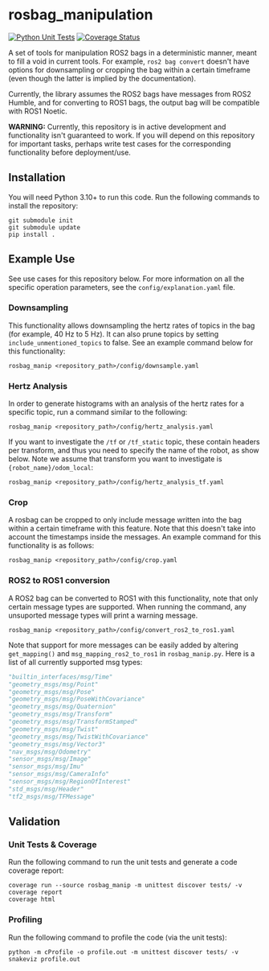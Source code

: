# rosbag_manipulation

[![Python Unit Tests](https://github.com/lunarlab-gatech/rosbag_manip/actions/workflows/python_test.yml/badge.svg?branch=master)](https://github.com/lunarlab-gatech/rosbag_manip/actions/workflows/python_test.yml) [![Coverage Status](https://coveralls.io/repos/github/lunarlab-gatech/rosbag_manip/badge.svg?branch=master)](https://coveralls.io/github/lunarlab-gatech/rosbag_manip?branch=master)

A set of tools for manipulation ROS2 bags in a deterministic manner, meant to fill a void in current tools. For example, `ros2 bag convert` doesn't have options for downsampling or cropping the bag within a certain timeframe (even though the latter is implied by the documentation). 

Currently, the library assumes the ROS2 bags have messages from ROS2 Humble, and for converting to ROS1 bags, the output bag will be compatible with ROS1 Noetic.

**WARNING:** Currently, this repository is in active development and functionality isn't guaranteed to work. If you will depend on this repository for important tasks, perhaps write test cases for the corresponding functionality before deployment/use.

## Installation

You will need Python 3.10+ to run this code. Run the following commands to install the repository:
```
git submodule init
git submodule update
pip install .
```

## Example Use

See use cases for this repository below. For more information on all the specific operation parameters, see the `config/explanation.yaml` file.

### Downsampling

This functionality allows downsampling the hertz rates of topics in the bag (for example, 40 Hz to 5 Hz). It can also prune topics by setting `include_unmentioned_topics` to false. See an example command below for this functionality:
```
rosbag_manip <repository_path>/config/downsample.yaml
```

### Hertz Analysis
In order to generate histograms with an analysis of the hertz rates for a specific topic, run a command similar to the following:
```
rosbag_manip <repository_path>/config/hertz_analysis.yaml
```

If you want to investigate the `/tf` or `/tf_static` topic, these contain headers per transform, and thus you need to specify the name of the robot, as show below. Note we assume that transform you want to investigate is `{robot_name}/odom_local`:
```
rosbag_manip <repository_path>/config/hertz_analysis_tf.yaml
```

### Crop
A rosbag can be cropped to only include message written into the bag within a certain timeframe with this feature. Note that this doesn't take into account the timestamps inside the messages. An example command for this functionality is as follows:
```
rosbag_manip <repository_path>/config/crop.yaml
```

### ROS2 to ROS1 conversion
A ROS2 bag can be converted to ROS1 with this functionality, note that only certain message types are supported. When running the command, any unsuported message types will print a warning message. 
```
rosbag_manip <repository_path>/config/convert_ros2_to_ros1.yaml
```

Note that support for more messages can be easily added by altering `get_mapping()` and `msg_mapping_ros2_to_ros1` in `rosbag_manip.py`. Here is a list of all currently supported msg types:
```python
"builtin_interfaces/msg/Time"
"geometry_msgs/msg/Point"
"geometry_msgs/msg/Pose"
"geometry_msgs/msg/PoseWithCovariance"
"geometry_msgs/msg/Quaternion"
"geometry_msgs/msg/Transform"
"geometry_msgs/msg/TransformStamped"
"geometry_msgs/msg/Twist"
"geometry_msgs/msg/TwistWithCovariance"
"geometry_msgs/msg/Vector3"
"nav_msgs/msg/Odometry"
"sensor_msgs/msg/Image"
"sensor_msgs/msg/Imu"
"sensor_msgs/msg/CameraInfo"
"sensor_msgs/msg/RegionOfInterest"
"std_msgs/msg/Header"
"tf2_msgs/msg/TFMessage"
```

## Validation

### Unit Tests & Coverage

Run the following command to run the unit tests and generate a code coverage report:
```
coverage run --source rosbag_manip -m unittest discover tests/ -v
coverage report
coverage html
```

### Profiling

Run the following command to profile the code (via the unit tests):
```
python -m cProfile -o profile.out -m unittest discover tests/ -v
snakeviz profile.out
```
